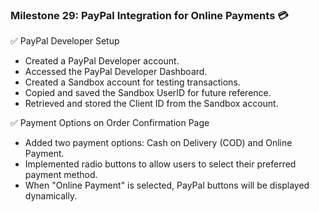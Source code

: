 ### Milestone 29: PayPal Integration for Online Payments 💳

✅ PayPal Developer Setup

- Created a PayPal Developer account.
- Accessed the PayPal Developer Dashboard.
- Created a Sandbox account for testing transactions.
- Copied and saved the Sandbox UserID for future reference.
- Retrieved and stored the Client ID from the Sandbox account.

✅ Payment Options on Order Confirmation Page

- Added two payment options: Cash on Delivery (COD) and Online Payment.
- Implemented radio buttons to allow users to select their preferred payment method.
- When "Online Payment" is selected, PayPal buttons will be displayed dynamically.
